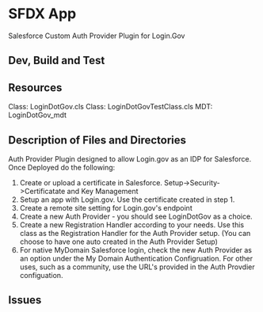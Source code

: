 # SFDX  App
Salesforce Custom Auth Provider Plugin for Login.Gov
## Dev, Build and Test


## Resources
Class: LoginDotGov.cls
Class: LoginDotGovTestClass.cls
MDT: LoginDotGov_mdt

## Description of Files and Directories
Auth Provider Plugin designed to allow Login.gov as an IDP for Salesforce. Once Deployed do the following:
1. Create or upload a certificate in Salesforce.  Setup->Security->Certificatate and Key Management
2. Setup an app with Login.gov.  Use the certificate created in step 1.
3. Create a remote site setting for Login.gov's endpoint
4. Create a new Auth Provider - you should see LoginDotGov as a choice.
5. Create a new Registration Handler according to your needs.  Use this class as the Registration Handler for the Auth Provider setup.  (You can choose to have one auto created in the Auth Provider Setup)  
6. For native MyDomain Salesforce login, check the new Auth Provider as an option under the My Domain Authentication Configruation.  For other uses, such as a community, use the URL's provided in the Auth Provdier configuation.  

## Issues


